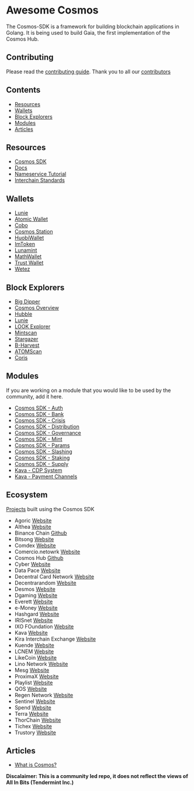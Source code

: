 # Awesome Cosmos

The Cosmos-SDK is a framework for building blockchain applications in Golang. It is being used to build Gaia, the first implementation of the Cosmos Hub.

## Contributing

Please read the [contributing guide](./contributing.md). Thank you to all our [contributors](https://github.com/cosmos/awesome/graphs/contributors)

## Contents

- [Resources](#resources)
- [Wallets](#wallets)
- [Block Explorers](#block-explorers)
- [Modules](#modules)
- [Articles](#articles)

## Resources

- [Cosmos SDK](https://github.com/cosmos/cosmos-sdk/)
- [Docs](https://cosmos.network/docs/)
- [Nameservice Tutorial](https://cosmos.network/docs/tutorial/)
- [Interchain Standards](https://github.com/cosmos/ics/)

## Wallets

- [Lunie](https://lunie.io/)
- [Atomic Wallet](https://atomicwallet.io/)
- [Cobo](https://cobo.com/)
- [Cosmos Station](https://www.cosmostation.io/)
- [HuobiWallet](https://www.huobiwallet.com/)
- [ImToken](https://token.im/)
- [Lunamint](https://lunamint.com/)
- [MathWallet](https://www.mathwallet.org/en/)
- [Trust Wallet](https://trustwallet.com/)
- [Wetez](https://www.wetez.io/homepage)

## Block Explorers

- [Big Dipper](https://bigdipper.forbole.com/)
- [Cosmos Overview](https://cosmos-overview.genesislab.net/)
- [Hubble](https://hubble.figment.network/)
- [Lunie](https://lunie.io)
- [LOOK Explorer](https://cosmos.ping.pub)
- [Mintscan](https://www.mintscan.io/)
- [Stargazer](https://stargazer.certus.one/)
- [B-Harvest](https://bharvest.io/wallet_en)
- [ATOMScan](https://atomscan.app)
- [Coris](https://coris.network)

## Modules

If you are working on a module that you would like to be used by the community, add it here.

- [Cosmos SDK - Auth](https://github.com/cosmos/cosmos-sdk/tree/master/docs/spec/auth)
- [Cosmos SDK - Bank](https://github.com/cosmos/cosmos-sdk/tree/master/docs/spec/bank)
- [Cosmos SDK - Crisis](https://github.com/cosmos/cosmos-sdk/tree/master/docs/spec/crisis)
- [Cosmos SDK - Distribution](https://github.com/cosmos/cosmos-sdk/tree/master/docs/spec/distribution)
- [Cosmos SDK - Governance](https://github.com/cosmos/cosmos-sdk/tree/master/docs/spec/governance)
- [Cosmos SDK - Mint](https://github.com/cosmos/cosmos-sdk/tree/master/docs/spec/mint)
- [Cosmos SDK - Params](https://github.com/cosmos/cosmos-sdk/tree/master/docs/spec/params)
- [Cosmos SDK - Slashing](https://github.com/cosmos/cosmos-sdk/tree/master/docs/spec/slashing)
- [Cosmos SDK - Staking](https://github.com/cosmos/cosmos-sdk/tree/master/docs/spec/staking)
- [Cosmos SDK - Supply](https://github.com/cosmos/cosmos-sdk/tree/master/docs/spec/supply)
- [Kava - CDP System](https://github.com/Kava-Labs/kava-devnet/tree/master/blockchain/x)
- [Kava - Payment Channels](https://github.com/Kava-Labs/cosmos-paychan)

## Ecosystem

[Projects](https://cosmonauts.world/) built using the Cosmos SDK

- Agoric [Website](https://agoric.com/)
- Althea [Website](https://althea.net/)
- Binance Chain [Github](https://github.com/binance-chain/)
- Bitsong [Website](https://bitsong.io/)
- Comdex [Website](https://comdex.sg/)
- Comercio.netowrk [Website](https://commercio.network)
- Cosmos Hub [Github](https://github.com/cosmos/gaia)
- Cyber [Website](https://cyber.page/)
- Data Pace [Website](https://datapace.io/)
- Decentral Card Network [Website](https://www.decentral-card.net/)
- Decentrarandom [Website](https://decentrandom.com/)
- Desmos [Website](https://desmos.network)
- Dgaming [Website](https://hub.dgaming.com/)
- Everett [Website](https://www.everett.zone/)
- e-Money [Website](https://e-money.com/)
- Hashgard [Website](https://www.hashgard.io/)
- IRISnet [Website](https://www.irisnet.org/)
- IXO FOundation [Website](http://ixo.foundation/)
- Kava [Website](https://kava.io/)
- Kira Interchain Exchange [Website](https://kiraex.com/)
- Kuende [Website](https://kuende.com/)
- LCNEM [Website](https://lcnem.com/)
- LikeCoin [Website](https://like.co/)
- Lino Network [Website](https://lino.network/)
- Mesg [Website](https://mesg.com/)
- ProximaX [Website](https://www.proximax.io/)
- Playlist [Website](https://www.playlist.com/)
- QOS [Website](https://www.qoschain.io/#/xingyun)
- Regen Network [Website](https://regen.network/)
- Sentinel [Website](https://sentinel.co/)
- Spend [Website](https://www.spend.com/)
- Terra [Website](https://terra.money/)
- ThorChain [Website](https://thorchain.org/)
- Tichex [Website](https://tichex.com/)
- Trustory [Website](https://www.trustory.io/)

## Articles

- [What is Cosmos?](https://cosmos.network/intro/)

**Discalaimer: This is a community led repo, it does not reflect the views of All In Bits (Tendermint Inc.)**
